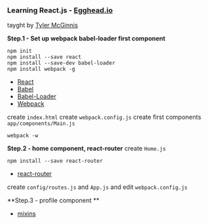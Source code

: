 ### Learning React.js - [Egghead.io](https://egghead.io)
tayght by [Tyler McGinnis](https://egghead.io/instructors/tyler-mcginnis)

**Step.1 - Set up webpack babel-loader first component**
```
npm init
npm install --save react
npm install --save-dev babel-loader
npm install webpack -g
```
- [React](http://facebook.github.io/react/index.html)
- [Babel](https://babeljs.io/)
- [Babel-Loader](https://github.com/babel/babel-loader)
- [Webpack](http://webpack.github.io/)

create `index.html`
create `webpack.config.js`
create first components `app/components/Main.js`

```
webpack -w
```

**Step.2 - home component, react-router**
create `Home.js`
```
npm install --save react-router
```
- [react-router](https://github.com/rackt/react-router)

create `config/routes.js` and `App.js` and edit `webpack.config.js`

**Step.3 - profile component **
- [mixins](https://facebook.github.io/react/docs/reusable-components.html#mixins)


